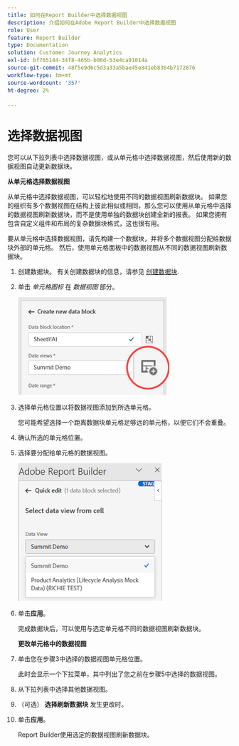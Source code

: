 ```yaml
---
title: 如何在Report Builder中选择数据视图
description: 介绍如何在Adobe Report Builder中选择数据视图
role: User
feature: Report Builder
type: Documentation
solution: Customer Journey Analytics
exl-id: bf765144-34f8-465b-b06d-53e4ca91014a
source-git-commit: 48f5e9d6c5d3a33a5bae45e841eb8364b7172876
workflow-type: tm+mt
source-wordcount: '357'
ht-degree: 2%

---
```


# 选择数据视图

您可以从下拉列表中选择数据视图，或从单元格中选择数据视图，然后使用新的数据视图自动更新数据块。

**从单元格选择数据视图**

从单元格中选择数据视图，可以轻松地使用不同的数据视图刷新数据块。 如果您的组织有多个数据视图在结构上彼此相似或相同，那么您可以使用从单元格中选择的数据视图刷新数据块，而不是使用单独的数据块创建全新的报表。 如果您拥有包含自定义组件和布局的复杂数据块格式，这也很有用。

要从单元格中选择数据视图，请先构建一个数据块，并将多个数据视图分配给数据块外部的单元格。 然后，使用单元格面板中的数据视图从不同的数据视图刷新数据块。

1. 创建数据块。
有关创建数据块的信息，请参见 [创建数据块](/help/report-builder/create-a-data-block.md).

1. 单击 *单元格图标* 在 *数据视图* 部分。

   ![创建单元格图标高亮显示的新数据块窗口。](/help/report-builder/assets/cell-icon.png)

1. 选择单元格位置以将数据视图添加到所选单元格。

   您可能希望选择一个距离数据块单元格足够远的单元格，以便它们不会重叠。

1. 确认所选的单元格位置。

1. 选择要分配给单元格的数据视图。

   ![显示“选择数据”视图的“Report Builder快速编辑”窗格。](/help/report-builder/assets/select-data-view.png)

1. 单击&#x200B;**应用**。

   完成数据块后，可以使用与选定单元格不同的数据视图刷新数据块。

   **更改单元格中的数据视图**

1. 单击您在步骤3中选择的数据视图单元格位置。

   此时会显示一个下拉菜单，其中列出了您之前在步骤5中选择的数据视图。

1. 从下拉列表中选择其他数据视图。

1. （可选） **选择刷新数据块** 发生更改时。

1. 单击&#x200B;**应用**。

   Report Builder使用选定的数据视图刷新数据块。
